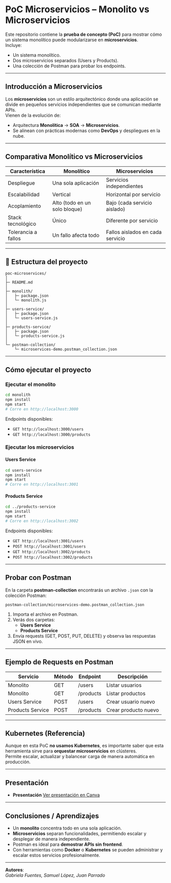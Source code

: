 # PoC Microservicios – Monolito vs Microservicios

Este repositorio contiene la **prueba de concepto (PoC)** para mostrar cómo un sistema monolítico puede modularizarse en **microservicios**.  
Incluye:
- Un sistema monolítico.
- Dos microservicios separados (Users y Products).
- Una colección de Postman para probar los endpoints.

---

## Introducción a Microservicios

Los **microservicios** son un estilo arquitectónico donde una aplicación se divide en pequeños servicios independientes que se comunican mediante APIs.  
Vienen de la evolución de:
- Arquitectura **Monolítica** → **SOA** → **Microservicios**.
- Se alinean con prácticas modernas como **DevOps** y despliegues en la nube.

---

## Comparativa Monolítico vs Microservicios

| Característica        | Monolítico                               | Microservicios                           |
|-----------------------|------------------------------------------|------------------------------------------|
| Despliegue            | Una sola aplicación                      | Servicios independientes                |
| Escalabilidad         | Vertical                                 | Horizontal por servicio                 |
| Acoplamiento          | Alto (todo en un solo bloque)            | Bajo (cada servicio aislado)            |
| Stack tecnológico     | Único                                    | Diferente por servicio                  |
| Tolerancia a fallos   | Un fallo afecta todo                     | Fallos aislados en cada servicio        |

---

## 📂 Estructura del proyecto

```
poc-microservices/
│
├─ README.md
│
├─ monolith/
│   ├─ package.json
│   └─ monolith.js
│
├─ users-service/
│   ├─ package.json
│   └─ users-service.js
│
├─ products-service/
│   ├─ package.json
│   └─ products-service.js
│
└─ postman-collection/
    └─ microservices-demo.postman_collection.json
```

---

## Cómo ejecutar el proyecto

### Ejecutar el monolito
```bash
cd monolith
npm install
npm start
# Corre en http://localhost:3000
```

Endpoints disponibles:
- `GET http://localhost:3000/users`
- `GET http://localhost:3000/products`

### Ejecutar los microservicios

#### Users Service
```bash
cd users-service
npm install
npm start
# Corre en http://localhost:3001
```

#### Products Service
```bash
cd ../products-service
npm install
npm start
# Corre en http://localhost:3002
```

Endpoints disponibles:
- `GET http://localhost:3001/users`
- `POST http://localhost:3001/users`
- `GET http://localhost:3002/products`
- `POST http://localhost:3002/products`

---

## Probar con Postman

En la carpeta **postman-collection** encontrarás un archivo `.json` con la colección Postman:
```
postman-collection/microservices-demo.postman_collection.json
```

1. Importa el archivo en Postman.
2. Verás dos carpetas:
   - **Users Service**
   - **Products Service**
3. Envía requests (GET, POST, PUT, DELETE) y observa las respuestas JSON en vivo.

---

## Ejemplo de Requests en Postman

| Servicio         | Método | Endpoint                     | Descripción            |
|-----------------|--------|------------------------------|------------------------|
| Monolito         | GET    | /users                      | Listar usuarios        |
| Monolito         | GET    | /products                   | Listar productos       |
| Users Service    | POST   | /users                      | Crear usuario nuevo    |
| Products Service | POST   | /products                   | Crear producto nuevo   |

---

## Kubernetes (Referencia)

Aunque en esta PoC **no usamos Kubernetes**, es importante saber que esta herramienta sirve para **orquestar microservicios** en clústeres.  
Permite escalar, actualizar y balancear carga de manera automática en producción.

---

## Presentación

- **Presentación**
   [Ver presentación en Canva](https://www.canva.com/design/DAG0TTUvWKs/XB2USHTrOmSxV7KVn3_MOw/edit?utm_content=DAG0TTUvWKs&utm_campaign=designshare&utm_medium=link2&utm_source=sharebutton)


---

## Conclusiones / Aprendizajes

- Un **monolito** concentra todo en una sola aplicación.
- **Microservicios** separan funcionalidades, permitiendo escalar y desplegar de manera independiente.
- Postman es ideal para **demostrar APIs sin frontend**.
- Con herramientas como **Docker** o **Kubernetes** se pueden administrar y escalar estos servicios profesionalmente.

---

**Autores**:  
*Gabriela Fuentes, Samuel López, Juan Parrado*  
